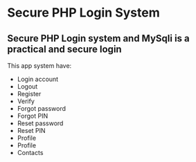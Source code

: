 # Secure PHP Login System
## Secure PHP Login system and MySqli is a practical and secure login
This app system have:
<ul>
<li>Login account</li>
<li>Logout</li>
<li>Register</li>
<li>Verify</li>
<li>Forgot password</li>
<li>Forgot PIN</li>
<li>Reset password</li>
<li>Reset PIN</li>
<li>Profile</li>
<li>Profile</>
<li>Contacts</li>
</ul>
